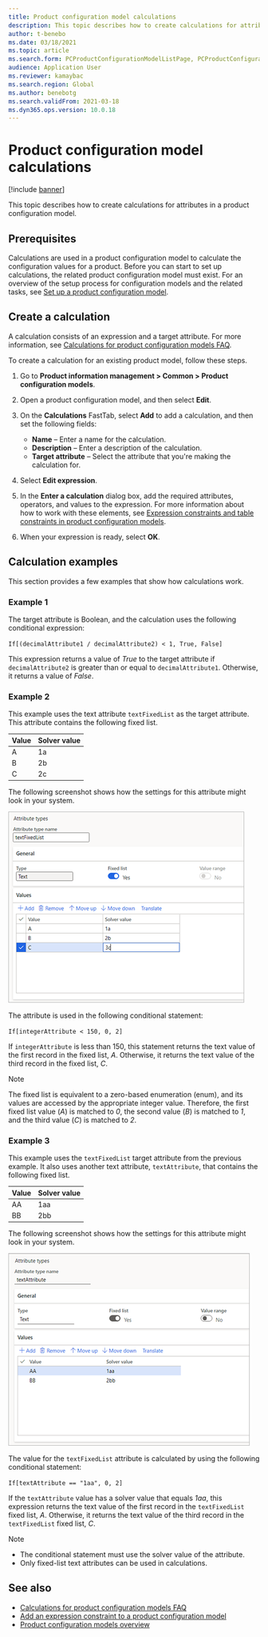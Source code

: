 ```yaml
---
title: Product configuration model calculations
description: This topic describes how to create calculations for attributes in a product configuration model
author: t-benebo
ms.date: 03/18/2021
ms.topic: article
ms.search.form: PCProductConfigurationModelListPage, PCProductConfigurationModelDetails
audience: Application User
ms.reviewer: kamaybac
ms.search.region: Global
ms.author: benebotg
ms.search.validFrom: 2021-03-18
ms.dyn365.ops.version: 10.0.18
---
```


# Product configuration model calculations

[!include [banner](../includes/banner.md)]

This topic describes how to create calculations for attributes in a product configuration model.

## Prerequisites

Calculations are used in a product configuration model to calculate the configuration values for a product. Before you can start to set up calculations, the related product configuration model must exist. For an overview of the setup process for configuration models and the related tasks, see [Set up a product configuration model](set-up-maintain-product-configuration-model.md).

## Create a calculation

A calculation consists of an expression and a target attribute. For more information, see [Calculations for product configuration models FAQ](calculate-product-configuration-models.md).

To create a calculation for an existing product model, follow these steps.

1. Go to **Product information management \> Common \> Product configuration models**.
1. Open a product configuration model, and then select **Edit**.
1. On the **Calculations** FastTab, select **Add** to add a calculation, and then set the following fields:

    - **Name** – Enter a name for the calculation.
    - **Description** – Enter a description of the calculation.
    - **Target attribute** – Select the attribute that you're making the calculation for.

1. Select **Edit expression**.
1. In the **Enter a calculation** dialog box, add the required attributes, operators, and values to the expression. For more information about how to work with these elements, see [Expression constraints and table constraints in product configuration models](expression-constraints-table-constraints-product-configuration-models.md).
1. When your expression is ready, select **OK**.

## Calculation examples

This section provides a few examples that show how calculations work.

### Example 1

The target attribute is Boolean, and the calculation uses the following conditional expression:

`If[(decimalAttribute1 / decimalAttribute2) < 1, True, False]`

This expression returns a value of *True* to the target attribute if `decimalAttribute2` is greater than or equal to `decimalAttribute1`. Otherwise, it returns a value of *False*.

### Example 2

This example uses the text attribute `textFixedList` as the target attribute. This attribute contains the following fixed list.

| Value | Solver value |
|---|---|
| A | 1a |
| B | 2b |
| C | 2c |

The following screenshot shows how the settings for this attribute might look in your system.

![Attribute type settings for example 2](media/model-calculations-example2.png "Attribute type settings for example 2")

The attribute is used in the following conditional statement:

`If[integerAttribute < 150, 0, 2]`

If `integerAttribute` is less than 150, this statement returns the text value of the first record in the fixed list, *A*. Otherwise, it returns the text value of the third record in the fixed list, *C*.

> [!NOTE]
> The fixed list is equivalent to a zero-based enumeration (enum), and its values are accessed by the appropriate integer value. Therefore, the first fixed list value (*A*) is matched to *0*, the second value (*B*) is matched to *1*, and the third value (*C*) is matched to *2*.

### Example 3

This example uses the `textFixedList` target attribute from the previous example. It also uses another text attribute, `textAttribute`, that contains the following fixed list.

| Value | Solver value |
|---|---|
| AA | 1aa |
| BB | 2bb |

The following screenshot shows how the settings for this attribute might look in your system.

![Attribute type settings for example 3](media/model-calculations-example3.png "Attribute type settings for example 3")

The value for the `textFixedList` attribute is calculated by using the following conditional statement:

`If[textAttribute == "1aa", 0, 2]`

If the `textAttribute` value has a solver value that equals *1aa*, this expression returns the text value of the first record in the `textFixedList` fixed list, *A*. Otherwise, it returns the text value of the third record in the `textFixedList` fixed list, *C*.

> [!NOTE]
> - The conditional statement must use the solver value of the attribute.
> - Only fixed-list text attributes can be used in calculations.

## See also

- [Calculations for product configuration models FAQ](calculate-product-configuration-models.md)
- [Add an expression constraint to a product configuration model](tasks/add-expression-constraint-product-configuration-model.md)
- [Product configuration models overview](product-configuration-models.md)
